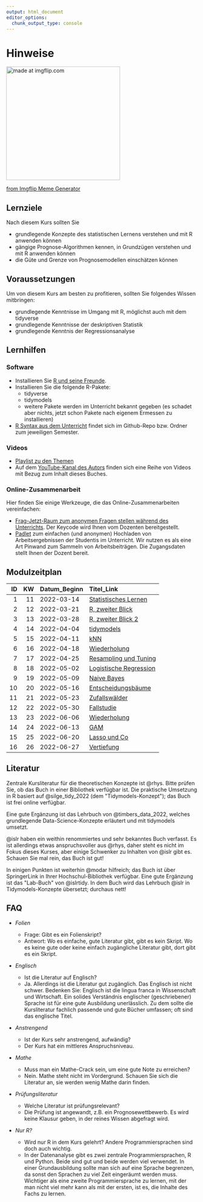 ```yaml
---
output: html_document
editor_options: 
  chunk_output_type: console
---
```


<!-- # (PART) Organisatorisches {-} -->

# Hinweise 






<a href="https://imgflip.com/i/689g8g"><img src="https://i.imgflip.com/689g8g.jpg" width="300" title="made at imgflip.com"/></a><div><a href="https://imgflip.com/memegenerator">from Imgflip Meme Generator</a></div>
















## Lernziele

Nach diesem Kurs sollten Sie

- grundlegende Konzepte des statistischen Lernens verstehen und mit R anwenden können
- gängige Prognose-Algorithmen kennen, in Grundzügen verstehen und mit R anwenden können
- die Güte und Grenze von Prognosemodellen einschätzen können


## Voraussetzungen

Um von diesem Kurs am besten zu profitieren,
sollten Sie folgendes Wissen mitbringen:


- grundlegende Kenntnisse im Umgang mit R, möglichst auch mit dem tidyverse
- grundlegende Kenntnisse der deskriptiven Statistik
- grundlegende Kenntnis der Regressionsanalyse





## Lernhilfen





### Software

- Installieren Sie [R und seine Freunde](https://data-se.netlify.app/2021/11/30/installation-von-r-und-seiner-freunde/).
- Installieren Sie die folgende R-Pakete:
    - tidyverse
    - tidymodels
    - weitere Pakete werden im Unterricht bekannt gegeben (es schadet aber nichts, jetzt schon Pakete nach eigenem Ermessen zu installieren)
- [R Syntax aus dem Unterricht](https://github.com/sebastiansauer/Lehre) findet sich im Github-Repo bzw. Ordner zum jeweiligen Semester.



### Videos

- [Playlist zu den Themen](https://youtube.com/playlist?list=PLRR4REmBgpIGv1e4hZ8asrL3qVBe5LcKp)
- Auf dem [YouTube-Kanal des Autors](https://www.youtube.com/channel/UCkvdtj8maE7g-SOCh4aDB9g) finden sich eine Reihe von Videos mit Bezug zum Inhalt dieses Buches.



### Online-Zusammenarbeit

Hier finden Sie einige Werkzeuge, 
die das Online-Zusammenarbeiten vereinfachen: 

- [Frag-Jetzt-Raum zum anonymen Fragen stellen während des Unterrichts](https://frag.jetzt/home). Der Keycode wird Ihnen vom Dozenten bereitgestellt.
- [Padlet](https://de.padlet.com/) zum einfachen (und anonymen) Hochladen von Arbeitsergebnissen der Studentis im Unterricht. Wir nutzen es als eine Art Pinwand zum Sammeln von Arbeitsbeiträgen. Die Zugangsdaten stellt Ihnen der Dozent bereit.





## Modulzeitplan












| ID| KW|Datum_Beginn |Titel_Link                                                                                          |
|--:|--:|:------------|:---------------------------------------------------------------------------------------------------|
|  1| 11|2022-03-14   |[Statistisches Lernen](https://sebastiansauer.github.io/datascience1/statistisches-lernen.html)     |
|  2| 12|2022-03-21   |[R, zweiter Blick](https://sebastiansauer.github.io/datascience1/r-zweiter-blick.html)              |
|  3| 13|2022-03-28   |[R, zweiter Blick 2](https://sebastiansauer.github.io/datascience1/r-zweiter-blick-2.html)          |
|  4| 14|2022-04-04   |[tidymodels](https://sebastiansauer.github.io/datascience1/tidymodels.html)                         |
|  5| 15|2022-04-11   |[kNN](https://sebastiansauer.github.io/datascience1/knn.html)                                       |
|  6| 16|2022-04-18   |[Wiederholung](https://sebastiansauer.github.io/datascience1/wiederholung.html)                     |
|  7| 17|2022-04-25   |[Resampling und Tuning](https://sebastiansauer.github.io/datascience1/resampling-und-tuning.html)   |
|  8| 18|2022-05-02   |[Logistische Regression](https://sebastiansauer.github.io/datascience1/logistische-regression.html) |
|  9| 19|2022-05-09   |[Naive Bayes](https://sebastiansauer.github.io/datascience1/naive-bayes.html)                       |
| 10| 20|2022-05-16   |[Entscheidungsbäume](https://sebastiansauer.github.io/datascience1/entscheidungsbäume.html)         |
| 11| 21|2022-05-23   |[Zufallswälder](https://sebastiansauer.github.io/datascience1/zufallswälder.html)                   |
| 12| 22|2022-05-30   |[Fallstudie](https://sebastiansauer.github.io/datascience1/fallstudie.html)                         |
| 13| 23|2022-06-06   |[Wiederholung](https://sebastiansauer.github.io/datascience1/wiederholung.html)                     |
| 14| 24|2022-06-13   |[GAM](https://sebastiansauer.github.io/datascience1/gam.html)                                       |
| 15| 25|2022-06-20   |[Lasso und Co](https://sebastiansauer.github.io/datascience1/lasso-und-co.html)                     |
| 16| 26|2022-06-27   |[Vertiefung](https://sebastiansauer.github.io/datascience1/vertiefung.html)                         |





## Literatur

Zentrale Kursliteratur für die theoretischen Konzepte ist @rhys.
Bitte prüfen Sie, ob das Buch in einer Bibliothek verfügbar ist.
Die praktische Umsetzung in R basiert auf @silge_tidy_2022 (dem "Tidymodels-Konzept"); 
das Buch ist frei online verfügbar. 

Eine gute Ergänzung ist das Lehrbuch von @timbers_data_2022,
welches grundlegende Data-Science-Konzepte erläutert und mit tidymodels umsetzt.


@islr haben ein weithin renommiertes und sehr bekanntes Buch verfasst.
Es ist allerdings etwas anspruchsvoller aus @rhys,
daher steht es nicht im Fokus dieses Kurses,
aber einige Schwenker zu Inhalten von @islr gibt es. Schauen Sie mal rein,
das Buch ist gut!

In einigen Punkten ist weiterhin @modar hilfreich; 
das Buch ist über SpringerLink in Ihrer Hochschul-Bibliothek verfügbar. Eine gute Ergänzung ist das "Lab-Buch" von @islrtidy.
In dem Buch wird das Lehrbuch @islr in Tidymodels-Konzepte übersetzt; durchaus nett!








## FAQ





- *Folien*
    - Frage: Gibt es ein Folienskript?
    - Antwort: Wo es einfache, gute Literatur gibt, gibt es kein Skript. Wo es keine gute oder keine einfach zugängliche Literatur gibt, dort gibt es ein Skript.
    
- *Englisch*
    - Ist die Literatur auf Englisch?
    - Ja. Allerdings ist die Literatur gut zugänglich. Das Englisch ist nicht schwer. Bedenken Sie: Englisch ist die lingua franca in Wissenschaft und Wirtschaft. Ein solides Verständnis englischer (geschriebener) Sprache ist für eine gute Ausbildung unerlässlich. Zu dem sollte die Kursliteratur fachlich passende und gute Bücher umfassen; oft sind das englische Titel. 
    
- *Anstrengend*
    - Ist der Kurs sehr anstrengend, aufwändig?
    - Der Kurs hat ein mittleres Anspruchsniveau. 
    
- *Mathe*
    - Muss man ein Mathe-Crack sein, um eine gute Note zu erreichen?
    - Nein. Mathe steht nicht im Vordergrund. Schauen Sie sich die Literatur an, sie werden wenig Mathe darin finden.
    
- *Prüfungsliteratur*
    - Welche Literatur ist prüfungsrelevant?
    - Die Prüfung ist angewandt, z.B. ein Prognosewettbewerb. Es wird keine Klausur geben, in der reines Wissen abgefragt wird.


- *Nur R?*
    - Wird nur R in dem Kurs gelehrt? Andere Programmiersprachen sind doch auch wichtig.
    - In der Datenanalyse gibt es zwei zentrale Programmiersprachen, R und Python. Beide sind gut und beide werden viel verwendet. In einer Grundausbildung sollte man sich auf eine Sprache begrenzen, da sonst den Sprachen zu viel Zeit eingeräumt werden muss. Wichtiger als eine zweite Programmiersprache zu lernen, mit der man nicht viel mehr kann als mit der ersten, ist es, die Inhalte des Fachs zu lernen.
    
    













